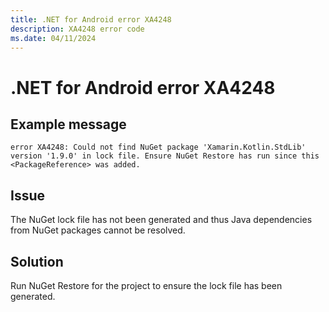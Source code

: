 ```yaml
---
title: .NET for Android error XA4248
description: XA4248 error code
ms.date: 04/11/2024
---
```

# .NET for Android error XA4248

## Example message

```
error XA4248: Could not find NuGet package 'Xamarin.Kotlin.StdLib' version '1.9.0' in lock file. Ensure NuGet Restore has run since this <PackageReference> was added.
```

## Issue

The NuGet lock file has not been generated and thus Java dependencies from NuGet packages
cannot be resolved.

## Solution

Run NuGet Restore for the project to ensure the lock file has been generated.
